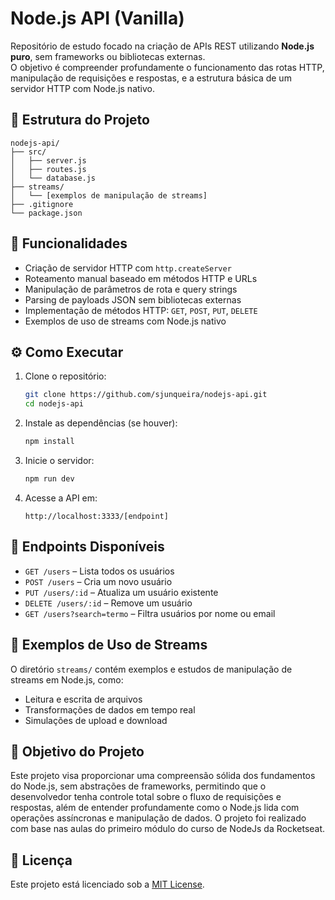 
# Node.js API (Vanilla)

Repositório de estudo focado na criação de APIs REST utilizando **Node.js puro**, sem frameworks ou bibliotecas externas.  
O objetivo é compreender profundamente o funcionamento das rotas HTTP, manipulação de requisições e respostas, e a estrutura básica de um servidor HTTP com Node.js nativo.

## 📁 Estrutura do Projeto

```
nodejs-api/
├── src/
│   ├── server.js
│   ├── routes.js
│   └── database.js
├── streams/
│   └── [exemplos de manipulação de streams]
├── .gitignore
└── package.json
```

## 🚀 Funcionalidades

- Criação de servidor HTTP com `http.createServer`
- Roteamento manual baseado em métodos HTTP e URLs
- Manipulação de parâmetros de rota e query strings
- Parsing de payloads JSON sem bibliotecas externas
- Implementação de métodos HTTP: `GET`, `POST`, `PUT`, `DELETE`
- Exemplos de uso de streams com Node.js nativo

## ⚙️ Como Executar

1. Clone o repositório:
   ```bash
   git clone https://github.com/sjunqueira/nodejs-api.git
   cd nodejs-api
   ```

2. Instale as dependências (se houver):
   ```bash
   npm install
   ```

3. Inicie o servidor:
   ```bash
   npm run dev
   ```

4. Acesse a API em:
   ```
   http://localhost:3333/[endpoint]
   ```

## 📌 Endpoints Disponíveis

- `GET /users` – Lista todos os usuários
- `POST /users` – Cria um novo usuário
- `PUT /users/:id` – Atualiza um usuário existente
- `DELETE /users/:id` – Remove um usuário
- `GET /users?search=termo` – Filtra usuários por nome ou email

## 🧪 Exemplos de Uso de Streams

O diretório `streams/` contém exemplos e estudos de manipulação de streams em Node.js, como:

- Leitura e escrita de arquivos
- Transformações de dados em tempo real
- Simulações de upload e download

## 🧠 Objetivo do Projeto

Este projeto visa proporcionar uma compreensão sólida dos fundamentos do Node.js, sem abstrações de frameworks, permitindo que o desenvolvedor tenha controle total sobre o fluxo de requisições e respostas, além de entender profundamente como o Node.js lida com operações assíncronas e manipulação de dados. O projeto foi realizado com base nas aulas do primeiro módulo do curso de NodeJs da Rocketseat.

## 📄 Licença

Este projeto está licenciado sob a [MIT License](LICENSE).
